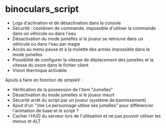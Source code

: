 # binoculars_script

- Logs d'activation et de désactivation dans la console
- Sécurité : cooldown de commande, impossible d'utiliser la commande dans un véhicule ou dans l'eau
- Désactivation du mode jumelles si le joueur se retrouve dans un véhicule ou dans l'eau par magie
- Accès au menu pause et à la molette des armes impossible dans le mode jumelles
- Possibilité de configurer la vitesse de déplacement des jumelles et la vitesse du zoom dans le fichier client
- Vision thermique activable

Ajouts à faire en fonction de simpleV :
- Vérification de la possession de l'item "Jumelles"
- Désactivation du mode jumelles si le joueur meurt
- Sécurité arrêt du script par un joueur (système de bannissement)
- Ajout d'un "/me Le personnage utilise ses jumelles" pour différencier l'animation de base et le script ?
- Cacher l'HUD du serveur lors de l'utilisation et ne pas pouvoir utiliser les menus et ALT
